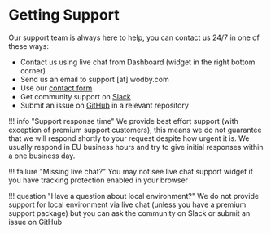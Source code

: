 # Getting Support

Our support team is always here to help, you can contact us 24/7 in one of these ways:

* Contact us using live chat from Dashboard (widget in the right bottom corner)
* Send us an email to support [at] wodby.com
* Use our [contact form](https://wodby.wufoo.com/forms/contact-us/)
* Get community support on [Slack](https://slack.wodby.com/)
* Submit an issue on [GitHub](https://github.com/wodby) in a relevant repository 

!!! info "Support response time"
    We provide best effort support (with exception of premium support customers), this means we do not guarantee that we will respond shortly to your request despite how urgent it is. We usually respond in EU business hours and try to give initial responses within a one business day.  

!!! failure "Missing live chat?"
    You may not see live chat support widget if you have tracking protection enabled in your browser 
    
!!! question "Have a question about local environment?"
    We do not provide support for local environment via live chat (unless you have a premium support package) but you can ask the community on Slack or submit an issue on GitHub 